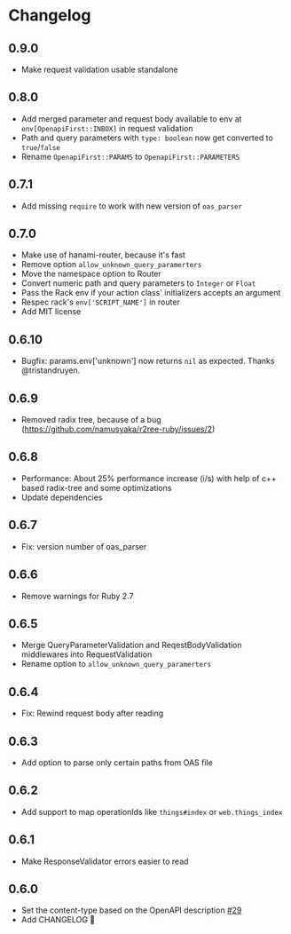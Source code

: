 # Changelog

## 0.9.0
- Make request validation usable standalone

## 0.8.0
- Add merged parameter and request body available to env at `env[OpenapiFirst::INBOX]` in request validation
- Path and query parameters with `type: boolean` now get converted to `true`/`false`
- Rename `OpenapiFirst::PARAMS` to `OpenapiFirst::PARAMETERS`

## 0.7.1
- Add missing `require` to work with new version of `oas_parser`

## 0.7.0
- Make use of hanami-router, because it's fast
- Remove option `allow_unknown_query_paramerters`
- Move the namespace option to Router
- Convert numeric path and query parameters  to `Integer` or `Float`
- Pass the Rack env if your action class' initializers accepts an argument
- Respec rack's `env['SCRIPT_NAME']` in router
- Add MIT license

## 0.6.10
- Bugfix: params.env['unknown'] now returns `nil` as expected. Thanks @tristandruyen.

## 0.6.9
- Removed radix tree, because of a bug (https://github.com/namusyaka/r2ree-ruby/issues/2)

## 0.6.8
- Performance: About 25% performance increase (i/s) with help of c++ based radix-tree and some optimizations
- Update dependencies

## 0.6.7
- Fix: version number of oas_parser

## 0.6.6
- Remove warnings for Ruby 2.7

## 0.6.5

- Merge QueryParameterValidation and ReqestBodyValidation middlewares into RequestValidation
- Rename option to `allow_unknown_query_paramerters`

## 0.6.4

- Fix: Rewind request body after reading

## 0.6.3

- Add option to parse only certain paths from OAS file

## 0.6.2

- Add support to map operationIds like `things#index` or `web.things_index`

## 0.6.1

- Make ResponseValidator errors easier to read

## 0.6.0

- Set the content-type based on the OpenAPI description [#29](https://github.com/ahx/openapi-first/pull/29)
- Add CHANGELOG 📝
